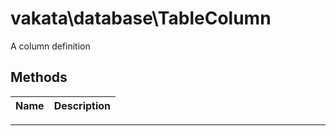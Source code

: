 # vakata\database\TableColumn
A column definition

## Methods

| Name | Description |
|------|-------------|

---


